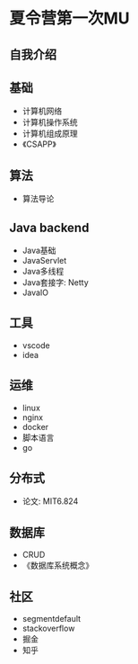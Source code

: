 # 夏令营第一次MU
## 自我介绍
## 基础
* 计算机网络
* 计算机操作系统
* 计算机组成原理
* 《CSAPP》
## 算法
* 算法导论
## Java backend
* Java基础
* JavaServlet
* Java多线程
* Java套接字: Netty 
* JavaIO
## 工具
* vscode
* idea
## 运维
* linux 
* nginx
* docker
* 脚本语言 
* go  
## 分布式
* 论文: MIT6.824
## 数据库
* CRUD
* 《数据库系统概念》
## 社区
* segmentdefault
* stackoverflow 
* 掘金
* 知乎